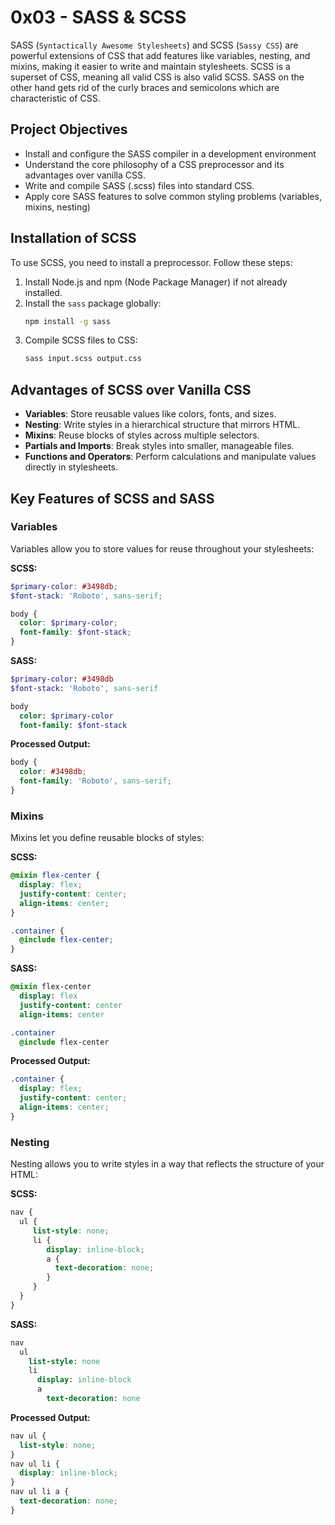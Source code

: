 # 0x03 - SASS & SCSS
SASS (`Syntactically Awesome Stylesheets`) and SCSS (`Sassy CSS`) are powerful extensions of CSS that add features like variables, nesting, and mixins, making it easier to write and maintain stylesheets.
SCSS is a superset of CSS, meaning all valid CSS is also valid SCSS.
SASS on the other hand gets rid of the curly braces and semicolons which are characteristic of CSS.

## Project Objectives
- Install and configure the SASS compiler in a development environment
- Understand the core philosophy of a CSS preprocessor and its advantages over vanilla CSS.
- Write and compile SASS (.scss) files into standard CSS.
- Apply core SASS features to solve common styling problems (variables, mixins, nesting)
## Installation of SCSS
To use SCSS, you need to install a preprocessor. Follow these steps:

1. Install Node.js and npm (Node Package Manager) if not already installed.
2. Install the `sass` package globally:
    ```bash
    npm install -g sass
    ```
3. Compile SCSS files to CSS:
    ```bash
    sass input.scss output.css
    ```

## Advantages of SCSS over Vanilla CSS
- **Variables**: Store reusable values like colors, fonts, and sizes.
- **Nesting**: Write styles in a hierarchical structure that mirrors HTML.
- **Mixins**: Reuse blocks of styles across multiple selectors.
- **Partials and Imports**: Break styles into smaller, manageable files.
- **Functions and Operators**: Perform calculations and manipulate values directly in stylesheets.

## Key Features of SCSS and SASS

### Variables
Variables allow you to store values for reuse throughout your stylesheets:

**SCSS:**
```scss
$primary-color: #3498db;
$font-stack: 'Roboto', sans-serif;

body {
  color: $primary-color;
  font-family: $font-stack;
}
```

**SASS:**
```sass
$primary-color: #3498db
$font-stack: 'Roboto', sans-serif

body
  color: $primary-color
  font-family: $font-stack
```

**Processed Output:**
```css
body {
  color: #3498db;
  font-family: 'Roboto', sans-serif;
}
```

### Mixins
Mixins let you define reusable blocks of styles:

**SCSS:**
```scss
@mixin flex-center {
  display: flex;
  justify-content: center;
  align-items: center;
}

.container {
  @include flex-center;
}
```

**SASS:**
```sass
@mixin flex-center
  display: flex
  justify-content: center
  align-items: center

.container
  @include flex-center
```

**Processed Output:**
```css
.container {
  display: flex;
  justify-content: center;
  align-items: center;
}
```

### Nesting
Nesting allows you to write styles in a way that reflects the structure of your HTML:

**SCSS:**
```scss
nav {
  ul {
     list-style: none;
     li {
        display: inline-block;
        a {
          text-decoration: none;
        }
     }
  }
}
```

**SASS:**
```sass
nav
  ul
    list-style: none
    li
      display: inline-block
      a
        text-decoration: none
```

**Processed Output:**
```css
nav ul {
  list-style: none;
}
nav ul li {
  display: inline-block;
}
nav ul li a {
  text-decoration: none;
}
```